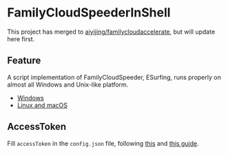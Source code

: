 # FamilyCloudSpeederInShell

This project has merged to [aiyijing/familycloudaccelerate](https://github.com/aiyijing/familycloudaccelerate), but will update here first.

## Feature

A script implementation of FamilyCloudSpeeder, ESurfing, runs properly on almost all Windows and Unix-like platform.

- [Windows](https://github.com/vcheckzen/FamilyCloudSpeederInShell/tree/master/powershell)
- [Linux and macOS](https://github.com/vcheckzen/FamilyCloudSpeederInShell/tree/master/shell)

## AccessToken

Fill `accessToken` in the `config.json` file, following [this](https://github.com/MegatronKing/HttpCanary/tree/master/docs/v2/zh-CN#22-%E7%AC%AC%E4%B8%89%E6%96%B9app%E6%8A%93%E5%8C%85) and [this guide](https://github.com/vcheckzen/FamilyCloudSpeederInShell/issues/5).
